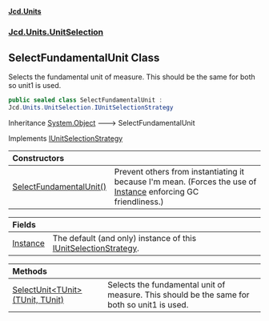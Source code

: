 #### [Jcd.Units](index.md 'index')
### [Jcd.Units.UnitSelection](Jcd.Units.UnitSelection.md 'Jcd.Units.UnitSelection')

## SelectFundamentalUnit Class

Selects the fundamental unit of measure. This should be the same for both so unit1 is used.

```csharp
public sealed class SelectFundamentalUnit :
Jcd.Units.UnitSelection.IUnitSelectionStrategy
```

Inheritance [System.Object](https://docs.microsoft.com/en-us/dotnet/api/System.Object 'System.Object') &#129106; SelectFundamentalUnit

Implements [IUnitSelectionStrategy](IUnitSelectionStrategy.md 'Jcd.Units.UnitSelection.IUnitSelectionStrategy')

| Constructors | |
| :--- | :--- |
| [SelectFundamentalUnit()](SelectFundamentalUnit.SelectFundamentalUnit().md 'Jcd.Units.UnitSelection.SelectFundamentalUnit.SelectFundamentalUnit()') | Prevent others from instantiating it because I'm mean. (Forces the use of [Instance](SelectFundamentalUnit.Instance.md 'Jcd.Units.UnitSelection.SelectFundamentalUnit.Instance') enforcing GC<br/>friendliness.) |

| Fields | |
| :--- | :--- |
| [Instance](SelectFundamentalUnit.Instance.md 'Jcd.Units.UnitSelection.SelectFundamentalUnit.Instance') | The default (and only) instance of this [IUnitSelectionStrategy](IUnitSelectionStrategy.md 'Jcd.Units.UnitSelection.IUnitSelectionStrategy'). |

| Methods | |
| :--- | :--- |
| [SelectUnit&lt;TUnit&gt;(TUnit, TUnit)](SelectFundamentalUnit.SelectUnit.aa1PBKeINnkmcEjEGstJGg.md 'Jcd.Units.UnitSelection.SelectFundamentalUnit.SelectUnit<TUnit>(TUnit, TUnit)') | Selects the fundamental unit of measure. This should be the same for both so unit1 is used. |
